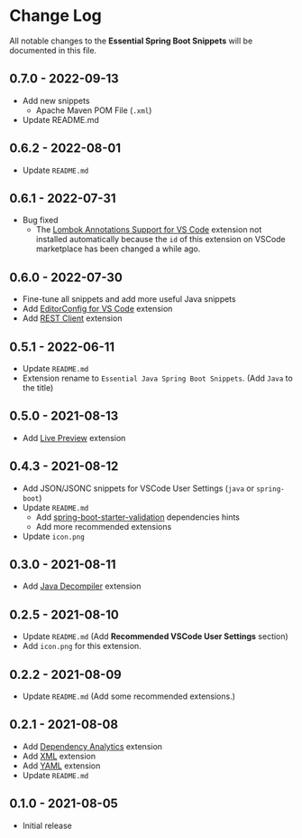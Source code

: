 # Change Log

All notable changes to the **Essential Spring Boot Snippets** will be documented in this file.

## 0.7.0 - 2022-09-13

* Add new snippets
  * Apache Maven POM File (`.xml`)
* Update README.md

## 0.6.2 - 2022-08-01

* Update `README.md`

## 0.6.1 - 2022-07-31

* Bug fixed
  * The [Lombok Annotations Support for VS Code](https://marketplace.visualstudio.com/items?itemName=vscjava.vscode-lombok) extension not installed automatically because the `id` of this extension on VSCode marketplace has been changed a while ago.

## 0.6.0 - 2022-07-30

* Fine-tune all snippets and add more useful Java snippets
* Add [EditorConfig for VS Code](https://marketplace.visualstudio.com/items?itemName=EditorConfig.EditorConfig) extension
* Add [REST Client](https://marketplace.visualstudio.com/items?itemName=humao.rest-client) extension

## 0.5.1 - 2022-06-11

* Update `README.md`
* Extension rename to `Essential Java Spring Boot Snippets`. (Add `Java` to the title)

## 0.5.0 - 2021-08-13

* Add [Live Preview](https://marketplace.visualstudio.com/items?itemName=ms-vscode.live-server) extension

## 0.4.3 - 2021-08-12

* Add JSON/JSONC snippets for VSCode User Settings (`java` or `spring-boot`)
* Update `README.md`
  * Add [spring-boot-starter-validation](https://mvnrepository.com/artifact/org.springframework.boot/spring-boot-starter-validation) dependencies hints
  * Add more recommended extensions
* Update `icon.png`

## 0.3.0 - 2021-08-11

* Add [Java Decompiler](https://marketplace.visualstudio.com/items?itemName=dgileadi.java-decompiler) extension

## 0.2.5 - 2021-08-10

* Update `README.md` (Add **Recommended VSCode User Settings** section)
* Add `icon.png` for this extension.

## 0.2.2 - 2021-08-09

* Update `README.md` (Add some recommended extensions.)

## 0.2.1 - 2021-08-08

* Add [Dependency Analytics](https://marketplace.visualstudio.com/items?itemName=redhat.fabric8-analytics) extension
* Add [XML](https://marketplace.visualstudio.com/items?itemName=redhat.vscode-xml) extension
* Add [YAML](https://marketplace.visualstudio.com/items?itemName=redhat.vscode-yaml) extension
* Update `README.md`

## 0.1.0 - 2021-08-05

* Initial release
